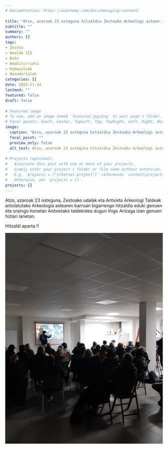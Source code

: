 ```yaml
---
# Documentation: https://wowchemy.com/docs/managing-content/

title: "Atzo, azaroak 23 osteguna hitzaldia Zestoako Arkeologi astean."
subtitle: ""
summary: ""
authors: []
tags: 
- Zestoa
- Amalda III
- Baio
- Amabiturrieta
- Kobazuloak
- Neandertalak
categories: []
date: 2023-11-24
lastmod: ""
featured: false
draft: false

# Featured image
# To use, add an image named `featured.jpg/png` to your page's folder.
# Focal points: Smart, Center, TopLeft, Top, TopRight, Left, Right, BottomLeft, Bottom, BottomRight.
image:
  caption: "Atzo, azaroak 23 osteguna hitzaldia Zestoako Arkeologi astean."
  focal_point: ""
  preview_only: false
  alt_text: Atzo, azaroak 23 osteguna hitzaldia Zestoako Arkeologi astean.

# Projects (optional).
#   Associate this post with one or more of your projects.
#   Simply enter your project's folder or file name without extension.
#   E.g. `projects = ["internal-project"]` references `content/project/deep-learning/index.md`.
#   Otherwise, set `projects = []`.
projects: []
---
```


Atzo, azaroak 23 osteguna, Zestoako udalak eta Antxieta Arkeologi Taldeak antolatutako Arkeologia astearen barruan bigarrengo hitzaldia eduki genuen eta oraingo honetan Antxietako taldekidea dugun Iñigo Arizaga izan genuen hizlari lanetan.

Hitzaldi aparta !!

![Atzo, azaroak 23 osteguna hitzaldia Zestoako Arkeologi astean.](media/1.jpg)
